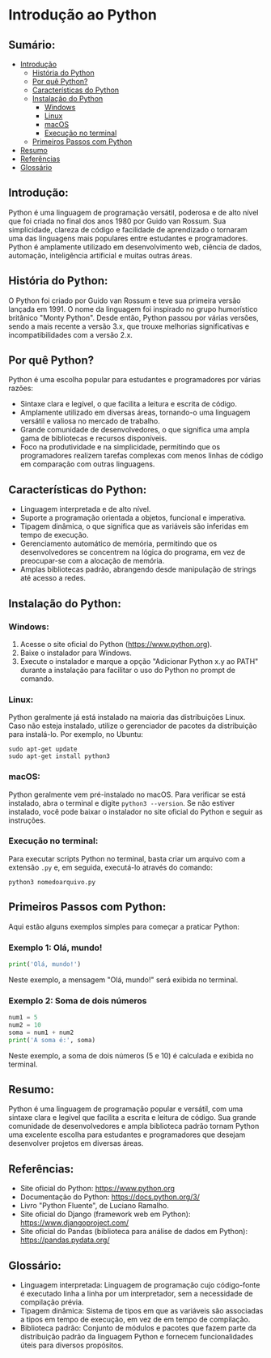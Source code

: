 # Introdução ao Python

## Sumário:
- [Introdução](#introdução)
  - [História do Python](#história-do-python)
  - [Por quê Python?](#por-quê-python)
  - [Características do Python](#características-do-python)
  - [Instalação do Python](#instalação-do-python)
    - [Windows](#windows)
    - [Linux](#linux)
    - [macOS](#macos)
    - [Execução no terminal](#execução-no-terminal)
  - [Primeiros Passos com Python](#primeiros-passos-com-python)
- [Resumo](#resumo)
- [Referências](#referências)
- [Glossário](#glossário)

## Introdução:
Python é uma linguagem de programação versátil, poderosa e de alto nível que foi criada no final dos anos 1980 por Guido van Rossum. Sua simplicidade, clareza de código e facilidade de aprendizado o tornaram uma das linguagens mais populares entre estudantes e programadores. Python é amplamente utilizado em desenvolvimento web, ciência de dados, automação, inteligência artificial e muitas outras áreas.

## História do Python:
O Python foi criado por Guido van Rossum e teve sua primeira versão lançada em 1991. O nome da linguagem foi inspirado no grupo humorístico britânico "Monty Python". Desde então, Python passou por várias versões, sendo a mais recente a versão 3.x, que trouxe melhorias significativas e incompatibilidades com a versão 2.x.

## Por quê Python?
Python é uma escolha popular para estudantes e programadores por várias razões:
- Sintaxe clara e legível, o que facilita a leitura e escrita de código.
- Amplamente utilizado em diversas áreas, tornando-o uma linguagem versátil e valiosa no mercado de trabalho.
- Grande comunidade de desenvolvedores, o que significa uma ampla gama de bibliotecas e recursos disponíveis.
- Foco na produtividade e na simplicidade, permitindo que os programadores realizem tarefas complexas com menos linhas de código em comparação com outras linguagens.

## Características do Python:
- Linguagem interpretada e de alto nível.
- Suporte a programação orientada a objetos, funcional e imperativa.
- Tipagem dinâmica, o que significa que as variáveis são inferidas em tempo de execução.
- Gerenciamento automático de memória, permitindo que os desenvolvedores se concentrem na lógica do programa, em vez de preocupar-se com a alocação de memória.
- Amplas bibliotecas padrão, abrangendo desde manipulação de strings até acesso a redes.

## Instalação do Python:
### Windows:
1. Acesse o site oficial do Python (https://www.python.org).
2. Baixe o instalador para Windows.
3. Execute o instalador e marque a opção "Adicionar Python x.y ao PATH" durante a instalação para facilitar o uso do Python no prompt de comando.

### Linux:
Python geralmente já está instalado na maioria das distribuições Linux. Caso não esteja instalado, utilize o gerenciador de pacotes da distribuição para instalá-lo. Por exemplo, no Ubuntu:
```
sudo apt-get update
sudo apt-get install python3
```

### macOS:
Python geralmente vem pré-instalado no macOS. Para verificar se está instalado, abra o terminal e digite `python3 --version`. Se não estiver instalado, você pode baixar o instalador no site oficial do Python e seguir as instruções.

### Execução no terminal:
Para executar scripts Python no terminal, basta criar um arquivo com a extensão `.py` e, em seguida, executá-lo através do comando:
```
python3 nomedoarquivo.py
```

## Primeiros Passos com Python:
Aqui estão alguns exemplos simples para começar a praticar Python:

### Exemplo 1: Olá, mundo!
```python
print('Olá, mundo!')
```
Neste exemplo, a mensagem "Olá, mundo!" será exibida no terminal.

### Exemplo 2: Soma de dois números
```python
num1 = 5
num2 = 10
soma = num1 + num2
print('A soma é:', soma)
```
Neste exemplo, a soma de dois números (5 e 10) é calculada e exibida no terminal.

## Resumo:
Python é uma linguagem de programação popular e versátil, com uma sintaxe clara e legível que facilita a escrita e leitura de código. Sua grande comunidade de desenvolvedores e ampla biblioteca padrão tornam Python uma excelente escolha para estudantes e programadores que desejam desenvolver projetos em diversas áreas.

## Referências:
- Site oficial do Python: https://www.python.org
- Documentação do Python: https://docs.python.org/3/
- Livro "Python Fluente", de Luciano Ramalho.
- Site oficial do Django (framework web em Python): https://www.djangoproject.com/
- Site oficial do Pandas (biblioteca para análise de dados em Python): https://pandas.pydata.org/

## Glossário:
- Linguagem interpretada: Linguagem de programação cujo código-fonte é executado linha a linha por um interpretador, sem a necessidade de compilação prévia.
- Tipagem dinâmica: Sistema de tipos em que as variáveis são associadas a tipos em tempo de execução, em vez de em tempo de compilação.
- Biblioteca padrão: Conjunto de módulos e pacotes que fazem parte da distribuição padrão da linguagem Python e fornecem funcionalidades úteis para diversos propósitos.